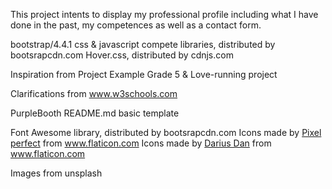 <!-----------------------------------------------------------------------------Project Title*-->

This project intents to display my professional profile including what I have done in the past, my competences as well as a contact form.


<!-----------------------------------------------------------------------------Libraries used & Acknowledgements*-->

bootstrap/4.4.1 css & javascript compete libraries, distributed by bootsrapcdn.com
Hover.css, distributed by cdnjs.com

Inspiration from Project Example Grade 5 & Love-running project

Clarifications from www.w3schools.com

PurpleBooth README.md basic template

<!-----------------------------------------------------------------------------Icons-->

Font Awesome library, distributed by bootsrapcdn.com
Icons made by <a href="https://www.flaticon.com/authors/pixel-perfect" title="Pixel perfect">Pixel perfect</a> from <a href="https://www.flaticon.com/" title="Flaticon"> www.flaticon.com</a>
Icons made by <a href="https://www.flaticon.com/authors/darius-dan" title="Darius Dan">Darius Dan</a> from <a href="https://www.flaticon.com/" title="Flaticon"> www.flaticon.com</a>

<!-----------------------------------------------------------------------------Images-->
Images from unsplash

